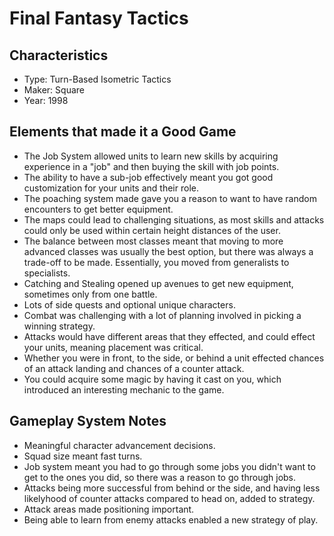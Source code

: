 # Final Fantasy Tactics

## Characteristics

- Type: Turn-Based Isometric Tactics
- Maker: Square
- Year: 1998

## Elements that made it a Good Game

- The Job System allowed units to learn new skills by acquiring experience in a "job" and then buying the skill with job points.
- The ability to have a sub-job effectively meant you got good customization for your units and their role.
- The poaching system made gave you a reason to want to have random encounters to get better equipment.
- The maps could lead to challenging situations, as most skills and attacks could only be used within certain height distances of the user.
- The balance between most classes meant that moving to more advanced classes was usually the best option, but there was always a trade-off to be made. Essentially, you moved from generalists to specialists.
- Catching and Stealing opened up avenues to get new equipment, sometimes only from one battle.
- Lots of side quests and optional unique characters.
- Combat was challenging with a lot of planning involved in picking a winning strategy.
- Attacks would have different areas that they effected, and could effect your units, meaning placement was critical.
- Whether you were in front, to the side, or behind a unit effected chances of an attack landing and chances of a counter attack.
- You could acquire some magic by having it cast on you, which introduced an interesting mechanic to the game.

## Gameplay System Notes
- Meaningful character advancement decisions.
- Squad size meant fast turns.
- Job system meant you had to go through some jobs you didn't want to get to the ones you did, so there was a reason to go through jobs.
- Attacks being more successful from behind or the side, and having less likelyhood of counter attacks compared to head on, added to strategy.
- Attack areas made positioning important.
- Being able to learn from enemy attacks enabled a new strategy of play.

